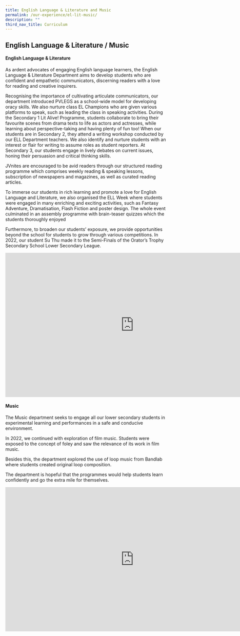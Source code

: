 ```yaml
---
title: English Language & Literature and Music
permalink: /our-experience/el-lit-music/
description: ""
third_nav_title: Curriculum
---
```


## English Language &amp; Literature / Music

#### English Language &amp; Literature

As ardent advocates of engaging English language learners, the English Language & Literature Department aims to develop students who are confident and empathetic communicators, discerning readers with a love for reading and creative inquirers. 

Recognising the importance of cultivating articulate communicators, our department introduced PVLEGS as a school-wide model for developing oracy skills.  We also nurture class EL Champions who are given various platforms to speak, such as leading the class in speaking activities. During the Secondary 1 Lit Alive! Programme, students collaborate to bring their favourite scenes from drama texts to life as actors and actresses, while learning about perspective-taking and having plenty of fun too! When our students are in Secondary 2, they attend a writing workshop conducted by our ELL Department teachers. We also identify and nurture students with an interest or flair for writing to assume roles as student reporters. At Secondary 3, our students engage in lively debates on current issues, honing their persuasion and critical thinking skills.

JVnites are encouraged to be avid readers through our structured reading programme which comprises weekly reading & speaking lessons, subscription of newspapers and magazines, as well as curated reading articles. 

To immerse our students in rich learning and promote a love for English Language and Literature, we also organised the ELL Week where students were engaged in many enriching and exciting activities, such as Fantasy Adventure, Dramatisation, Flash Fiction and poster design. The whole event culminated in an assembly programme with brain-teaser quizzes which the students thoroughly enjoyed

Furthermore, to broaden our students’ exposure, we provide opportunities beyond the school for students to grow through various competitions. In 2022, our student Su Thu made it to the Semi-Finals of the Orator’s Trophy Secondary School Lower Secondary League.
<iframe allowfullscreen="true" height="450" width="800" frameborder="0" src="https://docs.google.com/presentation/d/e/2PACX-1vS61P80tuvcDN8eipr-Q-FGsgSF8sBpL3ERuMDTOoypug6HqZmzPf39nvDZT_BVQ3HVkTvLj76hSEsP/embed?start=true&amp;loop=true&amp;delayms=3000"></iframe>

#### Music

The Music department seeks to engage all our lower secondary students in experimental learning and performances in a safe and conducive environment.

In 2022, we continued with exploration of film music. Students were exposed to the concept of foley and saw the relevance of its work in film music. 

Besides this, the department explored the use of loop music from Bandlab where students created original loop composition.

The department is hopeful that the programmes would help students learn confidently and go the extra mile for themselves.
<iframe allowfullscreen="true" height="450" width="800" frameborder="0" src="https://docs.google.com/presentation/d/e/2PACX-1vRWM29d3KNFXe4XG6dxlMVLSPMIqR2Xj1blBbhLR1P0SOlduVnCbDh1JH8WPAovVFI6wbYhpz8kPcln/embed?start=true&amp;loop=true&amp;delayms=3000"></iframe>
